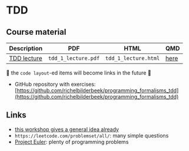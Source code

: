 # TDD

## Course material

Description                               |PDF                  |HTML                  |QMD
------------------------------------------|---------------------|----------------------|------------------------------------
[TDD lecture](tdd_lecture/README.md)      |`tdd_1_lecture.pdf`  |`tdd_1_lecture.html`  |[here](tdd_lecture/tdd_lecture.qmd)

:construction: the `code layout`-ed items will become links in the future :construction:

 * GitHub repository with exercises: [https://github.com/richelbilderbeek/programming_formalisms_tdd](https://github.com/richelbilderbeek/programming_formalisms_tdd)

## Links

 * [this workshop gives a general idea already](https://github.com/richelbilderbeek/nlseb_tdd_20210420)
 * `https://leetcode.com/problemset/all/`: many simple questions
 * [Project Euler](https://projecteuler.net/archives): plenty of programming problems
